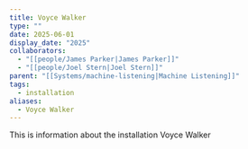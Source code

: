 ```yaml
---
title: Voyce Walker
type: ""
date: 2025-06-01
display_date: "2025"
collaborators:
  - "[[people/James Parker|James Parker]]"
  - "[[people/Joel Stern|Joel Stern]]"
parent: "[[Systems/machine-listening|Machine Listening]]"
tags:
  - installation
aliases:
  - Voyce Walker
---
```

This is information about the installation Voyce Walker
